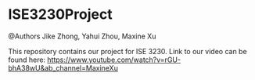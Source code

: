 # ISE3230Project

@Authors Jike Zhong, Yahui Zhou, Maxine Xu

This repository contains our project for ISE 3230. 
Link to our video can be found here: https://www.youtube.com/watch?v=rGU-bhA38wU&ab_channel=MaxineXu
